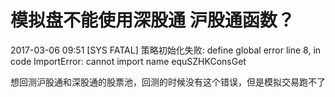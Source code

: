 # 模拟盘不能使用深股通 沪股通函数？

2017-03-06 09:51 [SYS FATAL] 策略初始化失败: define global error line 8, in code ImportError: cannot import name equSZHKConsGet

想回测沪股通和深股通的股票池，回测的时候没有这个错误，但是模拟交易跑不了